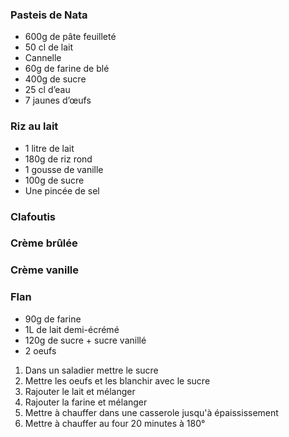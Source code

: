 ### Pasteis de Nata
- 600g de pâte feuilleté 
- 50 cl de lait 
- Cannelle
- 60g de farine de blé 
- 400g de sucre
- 25 cl d’eau
- 7 jaunes d’œufs
### Riz au lait
- 1 litre de lait
- 180g de riz rond
- 1 gousse de vanille
- 100g de sucre
- Une pincée de sel
### Clafoutis
### Crème brûlée
### Crème vanille
### Flan
- 90g de farine
- 1L de lait demi-écrémé
- 120g de sucre + sucre vanillé
- 2 oeufs
1. Dans un saladier mettre le sucre
2. Mettre les oeufs et les blanchir avec le sucre
3. Rajouter le lait et mélanger
4. Rajouter la farine et mélanger
5. Mettre à chauffer dans une casserole jusqu'à épaississement
6. Mettre à chauffer au four 20 minutes à 180°